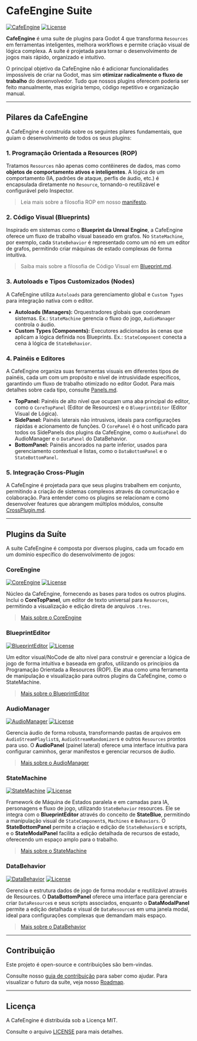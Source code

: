 # CafeEngine Suite

[![CafeEngine](https://img.shields.io/badge/CafeEngine-v1.0.0-478cbf?style=for-the-badge)](https://www.cafegame.dev/pt-BR/cafeengine)
[![License](https://img.shields.io/badge/License-MIT-f1c40f?style=for-the-badge)](https://opensource.org/licenses/MIT)

**CafeEngine** é uma suíte de plugins para Godot 4 que transforma `Resources` em ferramentas inteligentes, melhora workflows e permite criação visual de lógica complexa. A suíte é projetada para tornar o desenvolvimento de jogos mais rápido, organizado e intuitivo.

O principal objetivo da CafeEngine não é adicionar funcionalidades impossíveis de criar na Godot, mas sim **otimizar radicalmente o fluxo de trabalho** do desenvolvedor. Tudo que nossos plugins oferecem poderia ser feito manualmente, mas exigiria tempo, código repetitivo e organização manual.

---

## Pilares da CafeEngine

A CafeEngine é construída sobre os seguintes pilares fundamentais, que guiam o desenvolvimento de todos os seus plugins:

### 1. Programação Orientada a Resources (ROP)
Tratamos `Resources` não apenas como contêineres de dados, mas como **objetos de comportamento ativos e inteligentes**. A lógica de um comportamento (IA, padrões de ataque, perfis de áudio, etc.) é encapsulada diretamente no `Resource`, tornando-o reutilizável e configurável pelo Inspector.

> Leia mais sobre a filosofia ROP em nosso [manifesto](ROP.md).

### 2. Código Visual (Blueprints)
Inspirado em sistemas como o **Blueprint da Unreal Engine**, a CafeEngine oferece um fluxo de trabalho visual baseado em grafos. No `StateMachine`, por exemplo, cada `StateBehavior` é representado como um nó em um editor de grafos, permitindo criar máquinas de estado complexas de forma intuitiva.

> Saiba mais sobre a filosofia de Código Visual em [Blueprint.md](Blueprint.md).

### 3. Autoloads e Tipos Customizados (Nodes)
A CafeEngine utiliza `Autoloads` para gerenciamento global e `Custom Types` para integração nativa com o editor.

-   **Autoloads (Managers):** Orquestradores globais que coordenam sistemas. Ex.: `StateMachine` gerencia o fluxo do jogo, `AudioManager` controla o áudio.  
-   **Custom Types (Components):** Executores adicionados às cenas que aplicam a lógica definida nos Blueprints. Ex.: `StateComponent` conecta a cena à lógica de `StateBehavior`.

### 4. Painéis e Editores
A CafeEngine organiza suas ferramentas visuais em diferentes tipos de painéis, cada um com um propósito e nível de intrusividade específicos, garantindo um fluxo de trabalho otimizado no editor Godot. Para mais detalhes sobre cada tipo, consulte [Panels.md](Panels.md).

*   **TopPanel:** Painéis de alto nível que ocupam uma aba principal do editor, como o `CoreTopPanel` (Editor de Resources) e o `BlueprintEditor` (Editor Visual de Lógica).
*   **SidePanel:** Painéis laterais não intrusivos, ideais para configurações rápidas e acionamento de funções. O `CorePanel` é o host unificado para todos os SidePanels dos plugins da CafeEngine, como o `AudioPanel` do AudioManager e o `DataPanel` do DataBehavior.
*   **BottomPanel:** Painéis ancorados na parte inferior, usados para gerenciamento contextual e listas, como o `DataBottomPanel` e o `StateBottomPanel`.

### 5. Integração Cross-Plugin
A CafeEngine é projetada para que seus plugins trabalhem em conjunto, permitindo a criação de sistemas complexos através da comunicação e colaboração. Para entender como os plugins se relacionam e como desenvolver features que abrangem múltiplos módulos, consulte [CrossPlugin.md](CrossPlugin.md).

---

## Plugins da Suíte

A suíte CafeEngine é composta por diversos plugins, cada um focado em um domínio específico do desenvolvimento de jogos:

### CoreEngine
[![CoreEngine](https://img.shields.io/badge/CoreEngine-v1.0.0-478cbf?style=for-the-badge)](https://www.cafegame.dev/pt-BR/cafeengine)
[![License](https://img.shields.io/badge/License-MIT-f1c40f?style=for-the-badge)](https://opensource.org/licenses/MIT)

Núcleo da CafeEngine, fornecendo as bases para todos os outros plugins. Inclui o **CoreTopPanel**, um editor de texto universal para `Resources`, permitindo a visualização e edição direta de arquivos `.tres`.

> [Mais sobre o CoreEngine](addons/core_engine/README.md)

### BlueprintEditor
[![BlueprintEditor](https://img.shields.io/badge/BlueprintEditor-v1.0.0-478cbf?style=for-the-badge)](https://www.cafegame.dev/pt-BR/cafeengine)
[![License](https://img.shields.io/badge/License-MIT-f1c40f?style=for-the-badge)](https://opensource.org/licenses/MIT)

Um editor visual/NoCode de alto nível para construir e gerenciar a lógica de jogo de forma intuitiva e baseada em grafos, utilizando os princípios da Programação Orientada a Resources (ROP). Ele atua como uma ferramenta de manipulação e visualização para outros plugins da CafeEngine, como o StateMachine.

> [Mais sobre o BlueprintEditor](addons/blueprint_editor/README.md)

### AudioManager
[![AudioManager](https://img.shields.io/badge/AudioManager-v1.0.0-478cbf?style=for-the-badge)](https://www.cafegame.dev/pt-BR/cafeengine)
[![License](https://img.shields.io/badge/License-MIT-f1c40f?style=for-the-badge)](https://opensource.org/licenses/MIT)

Gerencia áudio de forma robusta, transformando pastas de arquivos em `AudioStreamPlaylist`s, `AudioStreamRandomizer`s e outros `Resources` prontos para uso. O **AudioPanel** (painel lateral) oferece uma interface intuitiva para configurar caminhos, gerar manifestos e gerenciar recursos de áudio.

> [Mais sobre o AudioManager](addons/audio_manager/README.md)

### StateMachine
[![StateMachine](https://img.shields.io/badge/StateMachine-v1.0.0-478cbf?style=for-the-badge)](https://www.cafegame.dev/pt-BR/cafeengine)
[![License](https://img.shields.io/badge/License-MIT-f1c40f?style=for-the-badge)](https://opensource.org/licenses/MIT)

Framework de Máquina de Estados paralela e em camadas para IA, personagens e fluxo de jogo, utilizando `StateBehavior` resources. Ele se integra com o **BlueprintEditor** através do conceito de **StateBlue**, permitindo a manipulação visual de `StateComponent`s, `Machines` e `Behaviors`. O **StateBottomPanel** permite a criação e edição de `StateBehavior`s e scripts, e o **StateModalPanel** facilita a edição detalhada de recursos de estado, oferecendo um espaço amplo para o trabalho.

> [Mais sobre o StateMachine](addons/state_machine/README.md)

### DataBehavior
[![DataBehavior](https://img.shields.io/badge/DataBehavior-v1.0.0-478cbf?style=for-the-badge)](https://www.cafegame.dev/pt-BR/cafeengine)
[![License](https://img.shields.io/badge/License-MIT-f1c40f?style=for-the-badge)](https://opensource.org/licenses/MIT)

Gerencia e estrutura dados de jogo de forma modular e reutilizável através de Resources. O **DataBottomPanel** oferece uma interface para gerenciar e criar `DataResource`s e seus scripts associados, enquanto o **DataModalPanel** permite a edição detalhada e visual de `DataResource`s em uma janela modal, ideal para configurações complexas que demandam mais espaço.

> [Mais sobre o DataBehavior](addons/data_behavior/README.md)

---

## Contribuição

Este projeto é open-source e contribuições são bem-vindas.

Consulte nosso [guia de contribuição](CONTRIBUTING.md) para saber como ajudar. Para visualizar o futuro da suíte, veja nosso [Roadmap](roadmap.md).

---

## Licença

A CafeEngine é distribuída sob a Licença MIT.

Consulte o arquivo [LICENSE](LICENSE) para mais detalhes.